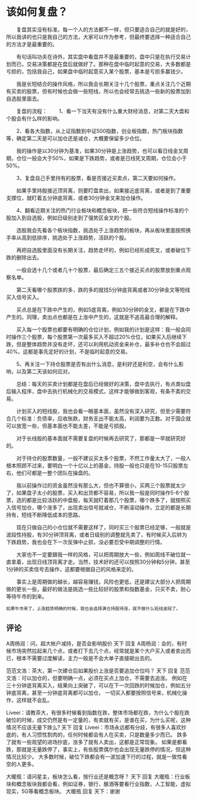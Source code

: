 # 该如何复盘？

　　复盘其实没有标准，每一个人的方法都不一样，但只要适合自己的就是好的，所以我讲的也只是我自己的方法，大家可以作为参考，但最终要选择一种适合自己的方法才是最重要的。

　　有句话叫功夫在诗外，其实盘中看盘并不是最重要的，盘中只是在执行交易计划而已，交易决策都是在盘后就做好了。那种在盘中临时起意的交易，大多数都是亏损的，包括我自己，如果盘中临时起意买入某个股票，基本是亏损多赢钱少。

　　我是长短结合的操作风格，所以我会长期关注十几个股票，重点关注几个近期有买卖的股票，但有时候也会做一些短线，所以也会经常去挑选一些新的股票加到自选股里面去。

　　复盘的流程：
　　1、看一下当天有没有什么重大财经消息，对第二天大盘和个股会有什么样的影响。

　　2、看各大指数，从上证指数到中证500指数，创业板指数，热门板块指数等，确定第二天是可以加仓还是减仓，大概要保留多少仓位。

　　我的操作是以30分钟为基准，如果30分钟是上涨趋势，也可以看日线金叉周期，仓位一般会大于50%，如果是下跌趋势，或者是日线死叉周期，仓位会小于50%。

　　3、复盘自己手里持有的股票，看是否接近买卖点，第二天要如何操作。

　　如果手里持股接近顶背离，则要盯盘卖出，如果接近底背离，或者是到了重要支撑位，就盯着五分钟底背离，或者30分钟金叉来加仓操作。

　　4、翻看近期关注的热门行业板块和概念板块，把一些符合短线操作标准的个股加入到自选股，例如日级别走到了强势区金叉的个股。

　　选股我会先看各个板块指数，挑选处于上涨趋势的板块，再从板块里面按照换手率从高到低排序，挑选处于上涨趋势，活跃的个股。

　　再把自选股里面没有长期关注，趋势走坏的，例如已经形成死叉，或者破位下跌的删除出去。

　　一般会选十几个或者几十个股票，最后确定三五个接近买点的股票放到重点观察名单。

　　第二天看哪个股票跌的多，跌的多的就找5分钟底背离或者30分钟金叉等短线买入信号买入。

　　买点总是在下跌中产生的，例如5底背离，例如30分钟的金叉，都是在下跌中产生的。同理，卖出点也都是在上涨中产生的，这就是不追高最合理的解释。

　　买入每一个股票也都要有明确的仓位计划，例如我的计划是这样：我一般会同时操作三个股票，每个股票第一次最多买入不超过20%仓位，如果买入后继续下跌，但是整体趋势并没有走坏，还可以利用机动资金来补仓，最多补仓也不会超过40%，这都是事先定好的计划，不是临时起意的交易。

　　5、再关注一下持仓股票是否有出什么消息，是利好还是利空，会有什么影响，以及第二天该如何应对。

　　总结：每天的买卖计划都是在盘后已经做好的决策，盘中去执行，有点类似盘后输入程序，盘中去执行机械化的交易模式，这样才能够做到客观，有条不紊的交易。

　　计划买入的短线股，我也会看一眼基本面，虽然没有深入研究，但至少需要符合几个标准：负债率，应收账款，财务支出不能太高，利润要为正数。对于国企就可以放宽一些，但基本面也不能太差，不能是亏损股。

　　对于长线股的基本面就不需要复盘的时候再去研究了，那都是一早就研究好的。

　　对于持仓的股票数量，一般不建议买太多个股票，不然工作量太大了，一般人根本照顾不过来，要明白一个十亿以上的基金，持股一般也只是在10-15只股票左右，他们可都是一整个团队在操盘的。

　　我以前操作过的资金虽然没有那么大，但也不算很小，买两三个股票就太少了，如果盘子太小的股票，买入和出货都不容易，所以我一般是同时操作5-6个股票，选的都是比较活跃的中盘股，每天就盯着那几个股票，哪个跌多了，就按照买入信号加仓，哪个涨多了，出现卖出信号就减仓，不断滚动操作，立足的都是长期持有，短线不断降低成本的思路。

　　现在只做自己的小仓位就不需要这样了，同时买三个股票已经足够，一般就是波段性持股，有30分钟顶背离，或者日级别的调整就先卖了，有时候买入后转为下跌趋势，我也会在下一次反弹中止损，没必要忍受中期调整的行情。

　　大家也不一定要跟我一样的风格，可以把周期放大一些，例如周线不破位就一直拿着，出现日线顶背离才走。当然，技术好的还可以按照30分钟和5分钟，甚至1分钟的买卖信号去操作，这都要根据自己的风格来定的。

　　事实上是周期做的越长，越容易赚钱，风险也更低，还是建议大部分人把周期做的更长一些，最好的做法是挑选一些比较好的股票和指数基金，只买不卖，耐心等待牛市的到来。

    如果牛市来了，上涨趋势明确的时候，我也会选择满仓持股待涨，就不做什么短线波段了。


## 评论
A周杨润：问，超大帐户减持，是否会影响股价
天下 回复 A周杨润：会的，有时候市场突然拉起来几个点，或者打下去几个点，经常就是某个大户买入或者卖出而已，根本不需要过度解读，主力一般是不会大单子直接砸出去的。

范范文浩：茶大，第一次建仓后如果股价上涨是否要追加仓位吗？
天下 回复 范范文浩：可以加仓的，但要明确一点，必须在买点上加仓，不需要去追涨。
例如在三十分钟底背离买入，结果向上突破了，可以在下一次回跌的时候加仓，例如五分钟底背离，甚至一分钟底背离都可以加仓。
一切买入都要按照信号来，机械化操作，这样就不会乱。

Liveei：请教茶大，有很多时候看到指数在跌，整体市场都在跌，为什么个股在跌破位的时候，成交仍然是有一定量的，有卖就有买，是谁在买，为什么买呢，这种情况不应该无量下跌么?
天下 回复 Liveei：市场永远都有分歧，有很多人喜欢抄底的，有人习惯性割肉的，任何时候都会有人在买卖，只是数量多少而已。
跌多了就有一些观望的进场抄底，涨多了就有人卖出，这都是正常现象。
如果是都看跌，那就是无量跌停了，事实上，有些股票偶尔也会出现无量跌停的情况，但这种情况比较少。
大多数时候，破位下跌都会有一波加速下行的过程，就是一致性看空的人更多。

大暖瓶：请问星主，板块怎么看，按行业还是概念呀？
天下 回复 大暖瓶：行业板块和概念板块我都会看，例如证券，银行，酿酒等要看行业指数，人工智能，虚拟现实，5G等看概念板块。
大暖瓶 回复 天下：谢谢